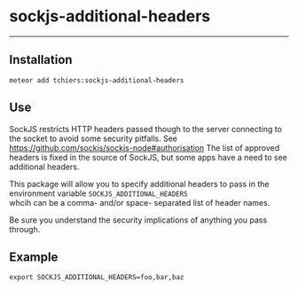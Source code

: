 # sockjs-additional-headers
***
## Installation
`meteor add tchiers:sockjs-additional-headers`

## Use
SockJS restricts HTTP headers passed though to the server connecting to the socket to avoid some security pitfalls.
See https://github.com/sockjs/sockjs-node#authorisation
The list of approved headers is fixed in the source of SockJS, but some apps have a need to see additional headers. 

This package will allow you to specify additional headers to pass in the environment variable `SOCKJS_ADDITIONAL_HEADERS`  
whcih can be a comma- and/or space- separated list of header names. 

Be sure you understand the security implications of anything you pass through.

## Example
```shell
export SOCKJS_ADDITIONAL_HEADERS=foo,bar,baz
```